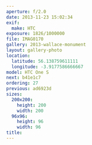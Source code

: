 ```yaml
---
aperture: f/2.0
date: 2013-11-23 15:02:34
exif:
  make: HTC
exposure: 1826/1000000
file: IMAG0170
gallery: 2013-wallace-monument
layout: gallery-photo
location:
  latitude: 56.138759611111
  longitude: -3.9177586666667
model: HTC One S
next: b41e1c7
ordering: 27
previous: ad6923d
sizes:
  200x200:
    height: 200
    width: 200
  96x96:
    height: 96
    width: 96
title: 
---
```

